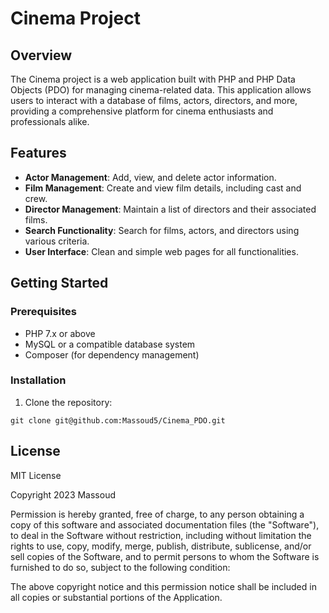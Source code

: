 # Cinema Project

## Overview

The Cinema project is a web application built with PHP and PHP Data Objects (PDO) for managing cinema-related data. This application allows users to interact with a database of films, actors, directors, and more, providing a comprehensive platform for cinema enthusiasts and professionals alike.

## Features

- **Actor Management**: Add, view, and delete actor information.
- **Film Management**: Create and view film details, including cast and crew.
- **Director Management**: Maintain a list of directors and their associated films.
- **Search Functionality**: Search for films, actors, and directors using various criteria.
- **User Interface**: Clean and simple web pages for all functionalities.

## Getting Started

### Prerequisites

- PHP 7.x or above
- MySQL or a compatible database system
- Composer (for dependency management)

### Installation

1. Clone the repository:
```shell
git clone git@github.com:Massoud5/Cinema_PDO.git
```

## License

MIT License

Copyright 2023 Massoud

Permission is hereby granted, free of charge, to any person obtaining a copy of this software and associated documentation files (the "Software"), to deal in the Software without restriction, including without limitation the rights to use, copy, modify, merge, publish, distribute, sublicense, and/or sell copies of the Software, and to permit persons to whom the Software is furnished to do so, subject to the following condition:

The above copyright notice and this permission notice shall be included in all copies or substantial portions of the Application.
